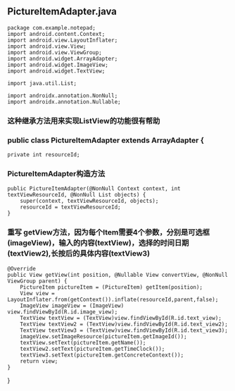 ## PictureItemAdapter.java
    package com.example.notepad;
    import android.content.Context;
    import android.view.LayoutInflater;
    import android.view.View;
    import android.view.ViewGroup;
    import android.widget.ArrayAdapter;
    import android.widget.ImageView;
    import android.widget.TextView;

    import java.util.List;

    import androidx.annotation.NonNull;
    import androidx.annotation.Nullable;
    
### 这种继承方法用来实现ListView的功能很有帮助   
### public class PictureItemAdapter extends ArrayAdapter {

    private int resourceId;

### PictureItemAdapter构造方法
    public PictureItemAdapter(@NonNull Context context, int textViewResourceId, @NonNull List objects) {
        super(context, textViewResourceId, objects);
        resourceId = textViewResourceId;
    }

### 重写 getView方法，因为每个Item需要4个参数，分别是可选框(imageView)，输入的内容(textView)，选择的时间日期(textView2),长按后的具体内容(textView3)
    @Override
    public View getView(int position, @Nullable View convertView, @NonNull ViewGroup parent) {
        PictureItem pictureItem = (PictureItem) getItem(position);
        View view = LayoutInflater.from(getContext()).inflate(resourceId,parent,false);
        ImageView imageView = (ImageView) view.findViewById(R.id.image_view);
        TextView textView = (TextView)view.findViewById(R.id.text_view);
        TextView textView2 = (TextView)view.findViewById(R.id.text_view2);
        TextView textView3 = (TextView)view.findViewById(R.id.text_view3);
        imageView.setImageResource(pictureItem.getImageId());
        textView.setText(pictureItem.getName());
        textView2.setText(pictureItem.getTimeClock());
        textView3.setText(pictureItem.getConcreteContext());
        return view;
    }
}
